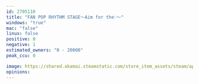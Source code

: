```yaml
---
id: 2705110
title: "FAN POP RHYTHM STAGE〜Aim for the♡〜"
windows: "true"
mac: "false"
linux: false
positive: 0
negative: 1
estimated_owners: "0 - 20000"
peak_ccu: 0

image: https://shared.akamai.steamstatic.com/store_item_assets/steam/apps/2705110/header.jpg?t=1723519385
opinions:
---
```

